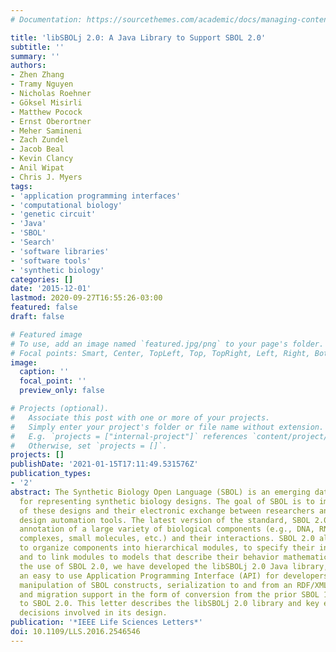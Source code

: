 ```yaml
---
# Documentation: https://sourcethemes.com/academic/docs/managing-content/

title: 'libSBOLj 2.0: A Java Library to Support SBOL 2.0'
subtitle: ''
summary: ''
authors:
- Zhen Zhang
- Tramy Nguyen
- Nicholas Roehner
- Göksel Misirli
- Matthew Pocock
- Ernst Oberortner
- Meher Samineni
- Zach Zundel
- Jacob Beal
- Kevin Clancy
- Anil Wipat
- Chris J. Myers
tags:
- 'application programming interfaces'
- 'computational biology'
- 'genetic circuit'
- 'Java'
- 'SBOL'
- 'Search'
- 'software libraries'
- 'software tools'
- 'synthetic biology'
categories: []
date: '2015-12-01'
lastmod: 2020-09-27T16:55:26-03:00
featured: false
draft: false

# Featured image
# To use, add an image named `featured.jpg/png` to your page's folder.
# Focal points: Smart, Center, TopLeft, Top, TopRight, Left, Right, BottomLeft, Bottom, BottomRight.
image:
  caption: ''
  focal_point: ''
  preview_only: false

# Projects (optional).
#   Associate this post with one or more of your projects.
#   Simply enter your project's folder or file name without extension.
#   E.g. `projects = ["internal-project"]` references `content/project/deep-learning/index.md`.
#   Otherwise, set `projects = []`.
projects: []
publishDate: '2021-01-15T17:11:49.531576Z'
publication_types:
- '2'
abstract: The Synthetic Biology Open Language (SBOL) is an emerging data standard
  for representing synthetic biology designs. The goal of SBOL is to improve the reproducibility
  of these designs and their electronic exchange between researchers and/or genetic
  design automation tools. The latest version of the standard, SBOL 2.0, enables the
  annotation of a large variety of biological components (e.g., DNA, RNA, proteins,
  complexes, small molecules, etc.) and their interactions. SBOL 2.0 also allows researchers
  to organize components into hierarchical modules, to specify their intended functions,
  and to link modules to models that describe their behavior mathematically. To support
  the use of SBOL 2.0, we have developed the libSBOLj 2.0 Java library, which provides
  an easy to use Application Programming Interface (API) for developers, including
  manipulation of SBOL constructs, serialization to and from an RDF/XML file format,
  and migration support in the form of conversion from the prior SBOL 1.1 standard
  to SBOL 2.0. This letter describes the libSBOLj 2.0 library and key engineering
  decisions involved in its design.
publication: '*IEEE Life Sciences Letters*'
doi: 10.1109/LLS.2016.2546546
---
```

